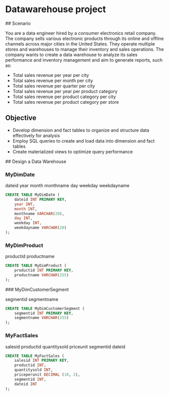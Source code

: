 # Datawarehouse project

## Scenario

You are a data engineer hired by a consumer electronics retail company. The company sells various electronic products through its online and offline channels across major cities in the United States. They operate multiple stores and warehouses to manage their inventory and sales operations. The company wants to create a data warehouse to analyze its sales performance and inventory management and aim to generate reports, such as:

- Total sales revenue per year per city
- Total sales revenue per month per city
- Total sales revenue per quarter per city
- Total sales revenue per year per product category
- Total sales revenue per product category per city
- Total sales revenue per product category per store


## Objective

- Develop dimension and fact tables to organize and structure data effectively for analysis
- Employ SQL queries to create and load data into dimension and fact tables
- Create materialized views to optimize query performance

## Design a Data Warehouse

### MyDimDate

dateid
year
month
monthname
day
weekday
weekdayname

```sql
CREATE TABLE MyDimDate (
    dateid INT PRIMARY KEY,
    year INT,
    month INT,
    monthname VARCHAR(20),
    day INT,
    weekday INT,
    weekdayname VARCHAR(20)
);
```

### MyDimProduct

productid
productname

```sql
CREATE TABLE MyDimProduct (
    productid INT PRIMARY KEY,
    productname VARCHAR(255)
);
```

### MyDimCustomerSegment

segmentid
segmentname

```sql
CREATE TABLE MyDimCustomerSegment (
    segmentid INT PRIMARY KEY,
    segmentname VARCHAR(255)
);
```

### MyFactSales

salesid
productid
quantitysold
priceunit
segmentid
dateid

```sql
CREATE TABLE MyFactSales (
    salesid INT PRIMARY KEY,
    productid INT,
    quantitysold INT,
    priceperunit DECIMAL (10, 2),
    segmentid INT,
    dateid INT
);
```

